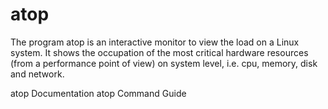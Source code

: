 # atop

The program atop is an interactive monitor to view the load on a Linux system. It shows the occupation of the most critical hardware resources (from a performance point of view) on system level, i.e. cpu, memory, disk and network.

<BadgeLink badgeText='Official Documentation' colorScheme='blue' href='https://linux.die.net/man/1/atop'>atop Documentation</BadgeLink>
<BadgeLink badgeText='Read' colorScheme='yellow' href='https://www.digitalocean.com/community/tutorials/atop-command-in-linux'>atop Command Guide</BadgeLink>
